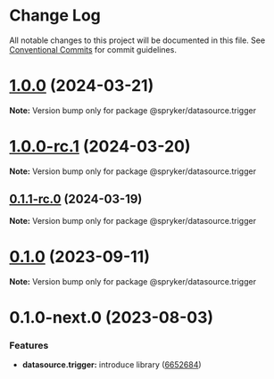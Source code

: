# Change Log

All notable changes to this project will be documented in this file.
See [Conventional Commits](https://conventionalcommits.org) for commit guidelines.

# [1.0.0](https://github.com/spryker/ui-components/compare/@spryker/datasource.trigger@1.0.0-rc.1...@spryker/datasource.trigger@1.0.0) (2024-03-21)

**Note:** Version bump only for package @spryker/datasource.trigger





# [1.0.0-rc.1](https://github.com/spryker/ui-components/compare/@spryker/datasource.trigger@0.1.1-rc.0...@spryker/datasource.trigger@1.0.0-rc.1) (2024-03-20)

**Note:** Version bump only for package @spryker/datasource.trigger





## [0.1.1-rc.0](https://github.com/spryker/ui-components/compare/@spryker/datasource.trigger@0.1.0...@spryker/datasource.trigger@0.1.1-rc.0) (2024-03-19)

**Note:** Version bump only for package @spryker/datasource.trigger





# [0.1.0](https://github.com/spryker/ui-components/compare/@spryker/datasource.trigger@0.1.0-next.0...@spryker/datasource.trigger@0.1.0) (2023-09-11)

**Note:** Version bump only for package @spryker/datasource.trigger





# 0.1.0-next.0 (2023-08-03)


### Features

* **datasource.trigger:** introduce library ([6652684](https://github.com/spryker/ui-components/commit/6652684b847edf63b561e83f8552076554897e2e))

